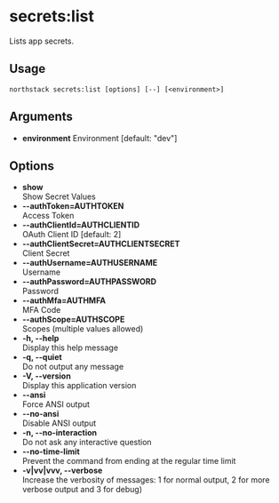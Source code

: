 # secrets:list

Lists app secrets.

## Usage
`northstack secrets:list [options] [--] [<environment>]`

## Arguments
* **environment**
  Environment [default: "dev"]

## Options
* **show**  
  Show Secret Values
* **--authToken=AUTHTOKEN**  
  Access Token
* **--authClientId=AUTHCLIENTID**  
  OAuth Client ID [default: 2]
* **--authClientSecret=AUTHCLIENTSECRET**  
  Client Secret
* **--authUsername=AUTHUSERNAME**  
  Username
* **--authPassword=AUTHPASSWORD**  
  Password
* **--authMfa=AUTHMFA**  
  MFA Code
* **--authScope=AUTHSCOPE**  
  Scopes (multiple values allowed)
* **-h, --help**  
  Display this help message
* **-q, --quiet**  
  Do not output any message
* **-V, --version**  
  Display this application version
* **--ansi**  
  Force ANSI output
* **--no-ansi**  
  Disable ANSI output
* **-n, --no-interaction**  
  Do not ask any interactive question
* **--no-time-limit**  
  Prevent the command from ending at the regular time limit
* **-v|vv|vvv, --verbose**  
  Increase the verbosity of messages: 1 for normal output, 2 for more verbose output and 3 for debug)